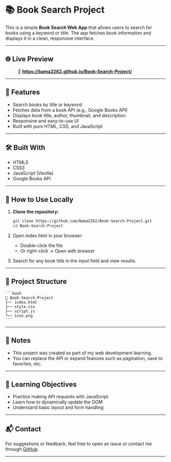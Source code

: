 # 📚 Book Search Project

This is a simple **Book Search Web App** that allows users to search for books using a keyword or title. The app fetches book information and displays it in a clean, responsive interface.

---

## 🌐 Live Preview

> 🔗 **https://bama2262.github.io/Book-Search-Project/**

---

## 🚀 Features

- Search books by title or keyword  
- Fetches data from a book API (e.g., Google Books API)  
- Displays book title, author, thumbnail, and description  
- Responsive and easy-to-use UI  
- Built with pure HTML, CSS, and JavaScript

---

## 🛠️ Built With

- HTML5
- CSS3
- JavaScript (Vanilla)
- Google Books API

---

## 🧪 How to Use Locally

1. **Clone the repository:**

   ```bash
   git clone https://github.com/Bama2262/Book-Search-Project.git
   cd Book-Search-Project

2. Open index.html in your browser:
    - Double-click the file
    - Or right-click → Open with browser

3. Search for any book title in the input field and view results.

---

## 📁 Project Structure

    ```bash
    📁 Book-Search-Project
    ├── index.html
    ├── style.css
    ├── script.js
    └── icon.png   
    ```
---

## 📌 Notes

- This project was created as part of my web development learning.
- You can replace the API or expand features such as pagination, save to favorites, etc.

---

## 📖 Learning Objectives

- Practice making API requests with JavaScript
- Learn how to dynamically update the DOM
- Understand basic layout and form handling

---

## 📬 Contact

For suggestions or feedback, feel free to open an issue or contact me through [GitHub](https://github.com/Bama2262).

---
